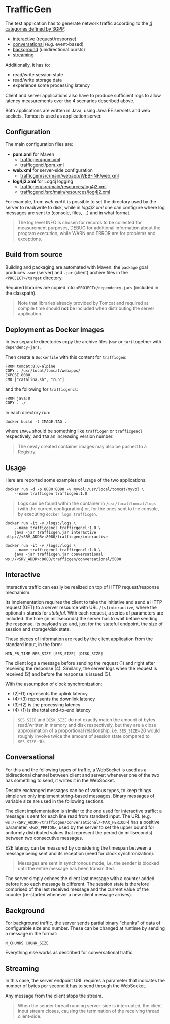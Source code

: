 # TrafficGen #
The test application has to generate network traffic according to the [4 categories defined by 3GPP](#TODO):
- [interactive](#interactive) (request/response)
- [conversational](#conversational) (e.g. event-based)
- [background](#background) (unidirectional bursts)
- [streaming](#streaming)

Additionally, it has to:
- read/write session state
- read/write storage data
- experience some processing latency

Client and server applications also have to produce sufficient logs to allow latency measurements over the 4 scenarios described above.

Both applications are written in Java, using Java EE servlets and web sockets. Tomcat is used as application server.

## Configuration ##
The main configuration files are:
- **pom.xml** for Maven
  - [trafficgen/pom.xml](../java/trafficgen/pom.xml)
  - [trafficgencl/pom.xml](../java/trafficgencl/pom.xml)
- **web.xml** for server-side configuration
  - [trafficgen/src/main/webapp/WEB-INF/web.xml](../java/trafficgen/src/main/webapp/WEB-INF/web.xml)
- **log4j2.xml** for Log4j logging
  - [trafficgen/src/main/resources/log4j2.xml](../java/trafficgen/src/main/resources/log4j2.xml)
  - [trafficgencl/src/main/resources/log4j2.xml](../java/trafficgencl/src/main/resources/log4j2.xml)

For example, from _web.xml_ it is possible to set the directory used by the server to read/write to disk, while in _log4j2.xml_ one can configure where log messages are sent to (console, files, ...) and in what format.

> The log level INFO is chosen for records to be collected for measurement purposes, DEBUG for additional information about the program execution, while WARN and ERROR are for problems and exceptions.

## Build from source ##
Building and packaging are automated with Maven: the `package` goal produces `.war` (server) and `.jar` (client) archive files in the `<PROJECT>/target` directory.

Required libraries are copied into `<PROJECT>/dependency-jars` (included in the classpath).

> Note that libraries already provided by Tomcat and required at compile time should **not** be included when distributing the server application.

## Deployment as Docker images ##
In two separate directories copy the archive files (`war` or `jar`) together with `dependency-jars`.

Then create a `Dockerfile` with this content for `trafficgen`:
```
FROM tomcat:8.0-alpine
COPY . /usr/local/tomcat/webapps/
EXPOSE 8080
CMD ["catalina.sh", "run"]
```

and the following for `trafficgencl`:
```
FROM java:8
COPY . ./
```

In each directory run:
```
docker build -t IMAGE:TAG .
```
where `IMAGE` should be something like `trafficgen` or `trafficgencl` respectively, and `TAG` an increasing version number.

> The newly created container images may also be pushed to a Registry.

## Usage ##
Here are reported some examples of usage of the two applications.

```
docker run -d -p 8080:8080 -v myvol:/usr/local/tomcat/myvol \
	--name trafficgen trafficgen:1.0
```

> Logs can be found within the container in `/usr/local/tomcat/logs` (with the current configuration) or, for the ones sent to the console, by executing `docker logs trafficgen`.

```
docker run -it -v /logs:/logs \
	--name trafficgencl trafficgencl:1.0 \
	java -jar trafficgen.jar interactive http://<SRV_ADDR>:8080/trafficgen/interactive
```

```
docker run -it -v /logs:/logs \
	--name trafficgencl trafficgencl:1.0 \
	java -jar trafficgen.jar conversational ws://<SRV_ADDR>:8080/trafficgen/conversational/5000
```

## Interactive ##
Interactive traffic can easily be realized on top of HTTP request/response mechanism.

Its implementation requires the client to take the initiative and send a HTTP request (GET) to a server resource with URL `/[s]interactive`, where the optional `s` stands for _stateful_.
With each request, a series of parameters are included: the time (in milliseconds) the server has to wait before sending the response, its payload size and, just for the stateful endpoint, the size of session and storage/disk state.

These pieces of information are read by the client application from the standard input, in the form:
```
MIN_PR_TIME RES_SIZE [SES_SIZE] [DISK_SIZE]
```

The client logs a message before sending the request (1) and right after receiving the response (4).
Similarly, the server logs when the request is received (2) and before the response is issued (3).

With the assumption of clock synchronization:
- (2)-(1) represents the uplink latency
- (4)-(3) represents the downlink latency
- (3)-(2) is the processing latency
- (4)-(1) is the total end-to-end latency

> `SES_SIZE` and `DISK_SIZE` do not exactly match the amount of bytes read/written in memory and disk respectively, but they are a close approximation of a proportional relationship, i.e. `SES_SIZE`=20 would roughly involve twice the amount of session state compared to `SES_SIZE`=10.

## Conversational ##
For this and the following types of traffic, a WebSocket is used as a bidirectional channel between client and server: whenever one of the two has something to send, it writes it in the WebSocket.

Despite exchanged messages can be of various types, to keep things simple we only implement string-based messages. Binary messages of variable size are used in the following sections.

The client implementation is similar to the one used for interactive traffic: a message is sent for each line read from standard input.
The URL (e.g. `ws://<SRV_ADDR>/trafficgen/conversational/<MAX_PERIOD>`) has a positive parameter, `<MAX_PERIOD>`, used by the server to set the upper bound for uniformly distributed values that represent the period (in milliseconds) between two consecutive messages.

E2E latency can be measured by considering the timespan between a message being sent and its reception (need for clock synchronization).

> Messages are sent in synchronous mode, i.e. the sender is blocked until the entire message has been transmitted.

The server simply echoes the client last message with a counter added before it so each message is different. The session state is therefore comprised of the last received message and the current value of the counter (re-started whenever a new client message arrives).

## Background ##
For background traffic, the server sends partial binary "chunks" of data of configurable size and number. These can be changed at runtime by sending a message in the format:
```
N_CHUNKS CHUNK_SIZE
```

Everything else works as described for conversational traffic.

## Streaming ##
In this case, the server endpoint URL requires a parameter that indicates the number of bytes per second it has to send through the WebSocket.

Any message from the client stops the stream.

> When the sender thread running server-side is interrupted, the client input stream closes, causing the termination of the receiving thread client-side.
